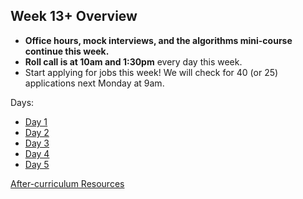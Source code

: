 ## Week 13+ Overview
* **Office hours, mock interviews, and the algorithms mini-course continue this week.**
* **Roll call is at 10am and 1:30pm** every day this week.
* Start applying for jobs this week! We will check for 40 (or 25) applications next Monday at 9am.

Days:
* [Day 1](./day1.md)
* [Day 2](./day2.md)
* [Day 3](./day3.md)
* [Day 4](./day4.md)
* [Day 5](./day5.md)

[After-curriculum Resources](./afterJSC.md)